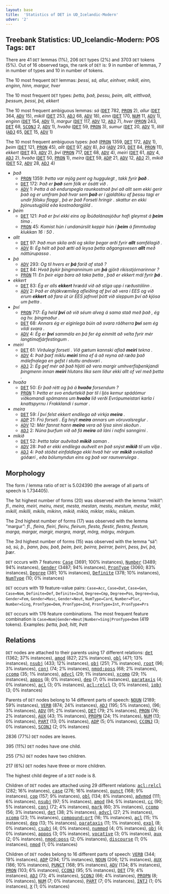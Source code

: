 ```yaml
---
layout: base
title:  'Statistics of DET in UD_Icelandic-Modern'
udver: '2'
---
```


## Treebank Statistics: UD_Icelandic-Modern: POS Tags: `DET`

There are 41 `DET` lemmas (1%), 206 `DET` types (2%) and 3703 `DET` tokens (5%).
Out of 16 observed tags, the rank of `DET` is: 9 in number of lemmas, 7 in number of types and 10 in number of tokens.

The 10 most frequent `DET` lemmas: <em>þessi, sá, allur, einhver, mikill, einn, enginn, hinn, margur, hver</em>

The 10 most frequent `DET` types:  <em>þetta, það, þessu, þeim, allt, eitthvað, þessum, þessi, þá, ekkert</em>

The 10 most frequent ambiguous lemmas: <em>sá</em> (<tt><a href="is_modern-pos-DET.html">DET</a></tt> 782, <tt><a href="is_modern-pos-PRON.html">PRON</a></tt> 2), <em>allur</em> (<tt><a href="is_modern-pos-DET.html">DET</a></tt> 364, <tt><a href="is_modern-pos-ADV.html">ADV</a></tt> 15), <em>mikill</em> (<tt><a href="is_modern-pos-DET.html">DET</a></tt> 253, <tt><a href="is_modern-pos-ADJ.html">ADJ</a></tt> 68, <tt><a href="is_modern-pos-ADV.html">ADV</a></tt> 18), <em>einn</em> (<tt><a href="is_modern-pos-DET.html">DET</a></tt> 170, <tt><a href="is_modern-pos-NUM.html">NUM</a></tt> 11, <tt><a href="is_modern-pos-ADV.html">ADV</a></tt> 1), <em>enginn</em> (<tt><a href="is_modern-pos-DET.html">DET</a></tt> 154, <tt><a href="is_modern-pos-ADV.html">ADV</a></tt> 1), <em>margur</em> (<tt><a href="is_modern-pos-DET.html">DET</a></tt> 117, <tt><a href="is_modern-pos-ADV.html">ADV</a></tt> 12, <tt><a href="is_modern-pos-ADJ.html">ADJ</a></tt> 7), <em>hver</em> (<tt><a href="is_modern-pos-PRON.html">PRON</a></tt> 243, <tt><a href="is_modern-pos-DET.html">DET</a></tt> 68, <tt><a href="is_modern-pos-SCONJ.html">SCONJ</a></tt> 2, <tt><a href="is_modern-pos-ADV.html">ADV</a></tt> 1), <em>hvaða</em> (<tt><a href="is_modern-pos-DET.html">DET</a></tt> 59, <tt><a href="is_modern-pos-PRON.html">PRON</a></tt> 3), <em>sumur</em> (<tt><a href="is_modern-pos-DET.html">DET</a></tt> 20, <tt><a href="is_modern-pos-ADV.html">ADV</a></tt> 1), <em>lítill</em> (<tt><a href="is_modern-pos-ADJ.html">ADJ</a></tt> 65, <tt><a href="is_modern-pos-DET.html">DET</a></tt> 15, <tt><a href="is_modern-pos-ADV.html">ADV</a></tt> 1)

The 10 most frequent ambiguous types:  <em>það</em> (<tt><a href="is_modern-pos-PRON.html">PRON</a></tt> 1359, <tt><a href="is_modern-pos-DET.html">DET</a></tt> 172, <tt><a href="is_modern-pos-ADV.html">ADV</a></tt> 1), <em>þeim</em> (<tt><a href="is_modern-pos-DET.html">DET</a></tt> 121, <tt><a href="is_modern-pos-PRON.html">PRON</a></tt> 45), <em>allt</em> (<tt><a href="is_modern-pos-DET.html">DET</a></tt> 97, <tt><a href="is_modern-pos-ADV.html">ADV</a></tt> 8), <em>þá</em> (<tt><a href="is_modern-pos-ADV.html">ADV</a></tt> 293, <tt><a href="is_modern-pos-DET.html">DET</a></tt> 84, <tt><a href="is_modern-pos-PRON.html">PRON</a></tt> 11), <em>ekkert</em> (<tt><a href="is_modern-pos-DET.html">DET</a></tt> 83, <tt><a href="is_modern-pos-ADV.html">ADV</a></tt> 2), <em>því</em> (<tt><a href="is_modern-pos-PRON.html">PRON</a></tt> 717, <tt><a href="is_modern-pos-DET.html">DET</a></tt> 68, <tt><a href="is_modern-pos-ADV.html">ADV</a></tt> 4), <em>meiri</em> (<tt><a href="is_modern-pos-DET.html">DET</a></tt> 61, <tt><a href="is_modern-pos-ADV.html">ADV</a></tt> 4, <tt><a href="is_modern-pos-ADJ.html">ADJ</a></tt> 2), <em>hvaða</em> (<tt><a href="is_modern-pos-DET.html">DET</a></tt> 50, <tt><a href="is_modern-pos-PRON.html">PRON</a></tt> 1), <em>meira</em> (<tt><a href="is_modern-pos-DET.html">DET</a></tt> 59, <tt><a href="is_modern-pos-ADP.html">ADP</a></tt> 21, <tt><a href="is_modern-pos-ADV.html">ADV</a></tt> 12, <tt><a href="is_modern-pos-ADJ.html">ADJ</a></tt> 2), <em>mikið</em> (<tt><a href="is_modern-pos-DET.html">DET</a></tt> 52, <tt><a href="is_modern-pos-ADV.html">ADV</a></tt> 28, <tt><a href="is_modern-pos-ADJ.html">ADJ</a></tt> 4)


* <em>það</em>
  * <tt><a href="is_modern-pos-PRON.html">PRON</a></tt> 1359: <em>Þetta var mjög pent og huggulegt , takk fyrir <b>það</b> .</em>
  * <tt><a href="is_modern-pos-DET.html">DET</a></tt> 172: <em>Það er <b>það</b> sem fólk er ósátt við .</em>
  * <tt><a href="is_modern-pos-ADV.html">ADV</a></tt> 1: <em>Þetta á að endurspegla raunkostnað því að allt sem ekki gerir það og er umfram það hvar sem <b>það</b> er í gjaldtöku af þessu tagi er undir fölsku flaggi , þá er það Forseti hringir . skattur en ekki þjónustugjöld eða kostnaðargjöld .</em>
* <em>þeim</em>
  * <tt><a href="is_modern-pos-DET.html">DET</a></tt> 121: <em>Það er því ekki eins og Íbúðalánasjóður hafi gleymst á <b>þeim</b> tíma .</em>
  * <tt><a href="is_modern-pos-PRON.html">PRON</a></tt> 45: <em>Komist hún í undanúrslit keppir hún í <b>þeim</b> á fimmtudag klukkan 16 : 50 .</em>
* <em>allt</em>
  * <tt><a href="is_modern-pos-DET.html">DET</a></tt> 97: <em>Það mun skila arði og skilar þegar arði fyrir <b>allt</b> samfélagið .</em>
  * <tt><a href="is_modern-pos-ADV.html">ADV</a></tt> 8: <em>Ég hélt að það ætti að leysa þetta aðgangsvesen <b>allt</b> með náttúrupassa .</em>
* <em>þá</em>
  * <tt><a href="is_modern-pos-ADV.html">ADV</a></tt> 293: <em>Og til hvers er <b>þá</b> farið af stað ?</em>
  * <tt><a href="is_modern-pos-DET.html">DET</a></tt> 84: <em>Hvað þykir þingmanninum um <b>þá</b> gjörð ríkisstjórnarinnar ?</em>
  * <tt><a href="is_modern-pos-PRON.html">PRON</a></tt> 11: <em>En þeir eiga bara að taka þetta , það er ekkert mál fyrir <b>þá</b> .</em>
* <em>ekkert</em>
  * <tt><a href="is_modern-pos-DET.html">DET</a></tt> 83: <em>Ég er alls <b>ekkert</b> hrædd við að stíga upp í ræðustólinn .</em>
  * <tt><a href="is_modern-pos-ADV.html">ADV</a></tt> 2: <em>Það er óhjákvæmileg afleiðing af því að vera í EES og við erum <b>ekkert</b> að fara út úr EES jafnvel þótt við sleppum því að kjósa um þetta .</em>
* <em>því</em>
  * <tt><a href="is_modern-pos-PRON.html">PRON</a></tt> 717: <em>Ég held <b>því</b> að við séum alveg á sama stað með það , ég og hv. þingmaður .</em>
  * <tt><a href="is_modern-pos-DET.html">DET</a></tt> 68: <em>Annars ég er eiginlega búin að svara ráðherra <b>því</b> sem ég vildi svara .</em>
  * <tt><a href="is_modern-pos-ADV.html">ADV</a></tt> 4: <em>Ég er <b>því</b> sammála en þá fer ég einmitt að velta fyrir mér langtímafjárfestingum .</em>
* <em>meiri</em>
  * <tt><a href="is_modern-pos-DET.html">DET</a></tt> 61: <em>Virðulegi forseti . Við gætum kannski aflað <b>meiri</b> tekna .</em>
  * <tt><a href="is_modern-pos-ADV.html">ADV</a></tt> 4: <em>Það þarf miklu <b>meiri</b> tíma ef á að reyna að ræða það málefnalega en gefst í stuttu andsvari .</em>
  * <tt><a href="is_modern-pos-ADJ.html">ADJ</a></tt> 2: <em>Ég gef mér að það hljóti að vera margir umhverfisþenkjandi þingmenn innan <b>meiri</b> hlutans líka sem líður ekki allt of vel með þetta .</em>
* <em>hvaða</em>
  * <tt><a href="is_modern-pos-DET.html">DET</a></tt> 50: <em>Er það rétt og þá á <b>hvaða</b> forsendum ?</em>
  * <tt><a href="is_modern-pos-PRON.html">PRON</a></tt> 1: <em>Þetta er svo endurtekið þar til í ljós kemur spádómur viðkomandi spámanns um <b>hvaða</b> lið verði Evrópumeistari karla í knattspyrnu í Frakklandi í sumar .</em>
* <em>meira</em>
  * <tt><a href="is_modern-pos-DET.html">DET</a></tt> 59: <em>Í því felst ekkert endilega að virkja <b>meira</b> .</em>
  * <tt><a href="is_modern-pos-ADP.html">ADP</a></tt> 21: <em>Frú forseti . Ég hnýt <b>meira</b> annars um vöruvalsreglur .</em>
  * <tt><a href="is_modern-pos-ADV.html">ADV</a></tt> 12: <em>Mér fannst hann <b>meira</b> vera að lýsa sinni skoðun .</em>
  * <tt><a href="is_modern-pos-ADJ.html">ADJ</a></tt> 2: <em>Núna þurfum við að fá <b>meira</b> að láni í nafni sanngirni .</em>
* <em>mikið</em>
  * <tt><a href="is_modern-pos-DET.html">DET</a></tt> 52: <em>Þetta talar auðvitað <b>mikið</b> saman .</em>
  * <tt><a href="is_modern-pos-ADV.html">ADV</a></tt> 28: <em>Það er ekki endilega auðvelt en það snýst <b>mikið</b> til um vilja .</em>
  * <tt><a href="is_modern-pos-ADJ.html">ADJ</a></tt> 4: <em>Það stóðst einfaldlega ekki hvað hér var <b>mikið</b> svokallað góðæri , eða bólumyndun eins og það var raunverulega .</em>

## Morphology

The form / lemma ratio of `DET` is 5.024390 (the average of all parts of speech is 1.734405).

The 1st highest number of forms (20) was observed with the lemma “mikill”: <em>fl., meira, meiri, meiru, mest, mesta, mestan, mestu, mestum, mestur, mikil, mikill, mikilli, mikils, mikinn, mikið, mikla, miklar, miklu, miklum</em>.

The 2nd highest number of forms (17) was observed with the lemma “margur”: <em>fl., fleira, fleiri, fleiru, fleirum, flesta, flestir, flestra, flestum, marga, margar, margir, margra, margt, mörg, mörgu, mörgum</em>.

The 3rd highest number of forms (15) was observed with the lemma “sá”: <em>sá, sú, þ., þann, þau, það, þeim, þeir, þeirra, þeirrar, þeirri, þess, því, þá, þær</em>.

`DET` occurs with 7 features: <tt><a href="is_modern-feat-Case.html">Case</a></tt> (3691; 100% instances), <tt><a href="is_modern-feat-Number.html">Number</a></tt> (3489; 94% instances), <tt><a href="is_modern-feat-Gender.html">Gender</a></tt> (3487; 94% instances), <tt><a href="is_modern-feat-PronType.html">PronType</a></tt> (3060; 83% instances), <tt><a href="is_modern-feat-Degree.html">Degree</a></tt> (381; 10% instances), <tt><a href="is_modern-feat-Definite.html">Definite</a></tt> (378; 10% instances), <tt><a href="is_modern-feat-NumType.html">NumType</a></tt> (10; 0% instances)

`DET` occurs with 19 feature-value pairs: `Case=Acc`, `Case=Dat`, `Case=Gen`, `Case=Nom`, `Definite=Def`, `Definite=Ind`, `Degree=Cmp`, `Degree=Pos`, `Degree=Sup`, `Gender=Fem`, `Gender=Masc`, `Gender=Neut`, `NumType=Card`, `Number=Plur`, `Number=Sing`, `PronType=Dem`, `PronType=Ind`, `PronType=Int`, `PronType=Prs`

`DET` occurs with 176 feature combinations.
The most frequent feature combination is `Case=Nom|Gender=Neut|Number=Sing|PronType=Dem` (419 tokens).
Examples: <em>þetta, það, hitt, Þett</em>


## Relations

`DET` nodes are attached to their parents using 17 different relations: <tt><a href="is_modern-dep-det.html">det</a></tt> (1362; 37% instances), <tt><a href="is_modern-dep-amod.html">amod</a></tt> (827; 22% instances), <tt><a href="is_modern-dep-obl.html">obl</a></tt> (471; 13% instances), <tt><a href="is_modern-dep-nsubj.html">nsubj</a></tt> (433; 12% instances), <tt><a href="is_modern-dep-obj.html">obj</a></tt> (251; 7% instances), <tt><a href="is_modern-dep-root.html">root</a></tt> (96; 3% instances), <tt><a href="is_modern-dep-conj.html">conj</a></tt> (74; 2% instances), <tt><a href="is_modern-dep-nmod-poss.html">nmod:poss</a></tt> (68; 2% instances), <tt><a href="is_modern-dep-ccomp.html">ccomp</a></tt> (35; 1% instances), <tt><a href="is_modern-dep-advcl.html">advcl</a></tt> (29; 1% instances), <tt><a href="is_modern-dep-xcomp.html">xcomp</a></tt> (29; 1% instances), <tt><a href="is_modern-dep-appos.html">appos</a></tt> (8; 0% instances), <tt><a href="is_modern-dep-dep.html">dep</a></tt> (7; 0% instances), <tt><a href="is_modern-dep-parataxis.html">parataxis</a></tt> (4; 0% instances), <tt><a href="is_modern-dep-acl.html">acl</a></tt> (3; 0% instances), <tt><a href="is_modern-dep-acl-relcl.html">acl:relcl</a></tt> (3; 0% instances), <tt><a href="is_modern-dep-iobj.html">iobj</a></tt> (3; 0% instances)

Parents of `DET` nodes belong to 14 different parts of speech: <tt><a href="is_modern-pos-NOUN.html">NOUN</a></tt> (2189; 59% instances), <tt><a href="is_modern-pos-VERB.html">VERB</a></tt> (874; 24% instances), <tt><a href="is_modern-pos-ADJ.html">ADJ</a></tt> (195; 5% instances),  (96; 3% instances), <tt><a href="is_modern-pos-ADV.html">ADV</a></tt> (91; 2% instances), <tt><a href="is_modern-pos-DET.html">DET</a></tt> (79; 2% instances), <tt><a href="is_modern-pos-PRON.html">PRON</a></tt> (76; 2% instances), <tt><a href="is_modern-pos-AUX.html">AUX</a></tt> (43; 1% instances), <tt><a href="is_modern-pos-PROPN.html">PROPN</a></tt> (24; 1% instances), <tt><a href="is_modern-pos-NUM.html">NUM</a></tt> (13; 0% instances), <tt><a href="is_modern-pos-PART.html">PART</a></tt> (13; 0% instances), <tt><a href="is_modern-pos-ADP.html">ADP</a></tt> (5; 0% instances), <tt><a href="is_modern-pos-CCONJ.html">CCONJ</a></tt> (3; 0% instances), <tt><a href="is_modern-pos-SCONJ.html">SCONJ</a></tt> (2; 0% instances)

2836 (77%) `DET` nodes are leaves.

395 (11%) `DET` nodes have one child.

255 (7%) `DET` nodes have two children.

217 (6%) `DET` nodes have three or more children.

The highest child degree of a `DET` node is 8.

Children of `DET` nodes are attached using 29 different relations: <tt><a href="is_modern-dep-acl-relcl.html">acl:relcl</a></tt> (282; 16% instances), <tt><a href="is_modern-dep-case.html">case</a></tt> (276; 16% instances), <tt><a href="is_modern-dep-punct.html">punct</a></tt> (168; 9% instances), <tt><a href="is_modern-dep-cop.html">cop</a></tt> (157; 9% instances), <tt><a href="is_modern-dep-obl.html">obl</a></tt> (134; 8% instances), <tt><a href="is_modern-dep-advmod.html">advmod</a></tt> (111; 6% instances), <tt><a href="is_modern-dep-nsubj.html">nsubj</a></tt> (97; 5% instances), <tt><a href="is_modern-dep-amod.html">amod</a></tt> (94; 5% instances), <tt><a href="is_modern-dep-cc.html">cc</a></tt> (90; 5% instances), <tt><a href="is_modern-dep-conj.html">conj</a></tt> (72; 4% instances), <tt><a href="is_modern-dep-mark.html">mark</a></tt> (60; 3% instances), <tt><a href="is_modern-dep-ccomp.html">ccomp</a></tt> (56; 3% instances), <tt><a href="is_modern-dep-det.html">det</a></tt> (38; 2% instances), <tt><a href="is_modern-dep-advcl.html">advcl</a></tt> (27; 2% instances), <tt><a href="is_modern-dep-xcomp.html">xcomp</a></tt> (23; 1% instances), <tt><a href="is_modern-dep-compound-prt.html">compound:prt</a></tt> (16; 1% instances), <tt><a href="is_modern-dep-acl.html">acl</a></tt> (15; 1% instances), <tt><a href="is_modern-dep-dep.html">dep</a></tt> (13; 1% instances), <tt><a href="is_modern-dep-parataxis.html">parataxis</a></tt> (11; 1% instances), <tt><a href="is_modern-dep-expl.html">expl</a></tt> (8; 0% instances), <tt><a href="is_modern-dep-csubj.html">csubj</a></tt> (4; 0% instances), <tt><a href="is_modern-dep-nummod.html">nummod</a></tt> (4; 0% instances), <tt><a href="is_modern-dep-obj.html">obj</a></tt> (4; 0% instances), <tt><a href="is_modern-dep-appos.html">appos</a></tt> (3; 0% instances), <tt><a href="is_modern-dep-vocative.html">vocative</a></tt> (3; 0% instances), <tt><a href="is_modern-dep-aux.html">aux</a></tt> (2; 0% instances), <tt><a href="is_modern-dep-nmod-poss.html">nmod:poss</a></tt> (2; 0% instances), <tt><a href="is_modern-dep-discourse.html">discourse</a></tt> (1; 0% instances), <tt><a href="is_modern-dep-nmod.html">nmod</a></tt> (1; 0% instances)

Children of `DET` nodes belong to 16 different parts of speech: <tt><a href="is_modern-pos-VERB.html">VERB</a></tt> (344; 19% instances), <tt><a href="is_modern-pos-ADP.html">ADP</a></tt> (294; 17% instances), <tt><a href="is_modern-pos-NOUN.html">NOUN</a></tt> (206; 12% instances), <tt><a href="is_modern-pos-AUX.html">AUX</a></tt> (186; 10% instances), <tt><a href="is_modern-pos-PUNCT.html">PUNCT</a></tt> (168; 9% instances), <tt><a href="is_modern-pos-ADV.html">ADV</a></tt> (134; 8% instances), <tt><a href="is_modern-pos-PRON.html">PRON</a></tt> (103; 6% instances), <tt><a href="is_modern-pos-CCONJ.html">CCONJ</a></tt> (95; 5% instances), <tt><a href="is_modern-pos-DET.html">DET</a></tt> (79; 4% instances), <tt><a href="is_modern-pos-ADJ.html">ADJ</a></tt> (73; 4% instances), <tt><a href="is_modern-pos-SCONJ.html">SCONJ</a></tt> (66; 4% instances), <tt><a href="is_modern-pos-PROPN.html">PROPN</a></tt> (8; 0% instances), <tt><a href="is_modern-pos-NUM.html">NUM</a></tt> (7; 0% instances), <tt><a href="is_modern-pos-PART.html">PART</a></tt> (7; 0% instances), <tt><a href="is_modern-pos-INTJ.html">INTJ</a></tt> (1; 0% instances), <tt><a href="is_modern-pos-X.html">X</a></tt> (1; 0% instances)

